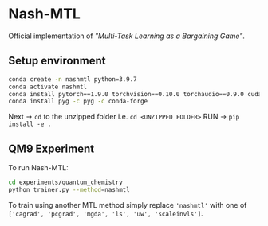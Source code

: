 # Nash-MTL

Official implementation of _"Multi-Task Learning as a Bargaining Game"_.

## Setup environment

```bash
conda create -n nashmtl python=3.9.7
conda activate nashmtl
conda install pytorch==1.9.0 torchvision==0.10.0 torchaudio==0.9.0 cudatoolkit=10.2 -c pytorch
conda install pyg -c pyg -c conda-forge
```

Next -> `cd` to the unzipped folder i.e. `cd <UNZIPPED FOLDER>`
RUN -> `pip install -e .`

## QM9 Experiment 

To run Nash-MTL:

```bash
cd experiments/quantum_chemistry
python trainer.py --method=nashmtl
```

To train using another MTL method simply replace `'nashmtl'` with one of `['cagrad', 'pcgrad', 'mgda', 'ls', 'uw', 'scaleinvls']`.